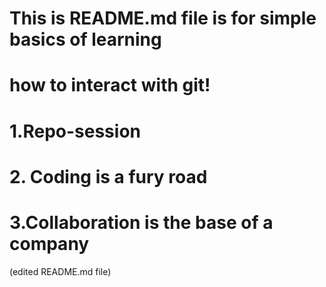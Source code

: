 # This is README.md file is for simple basics of learning 
# how to interact with git!
# 1.Repo-session 
# 2. Coding is a fury road
# 3.Collaboration is the base of a company
(edited README.md file)
